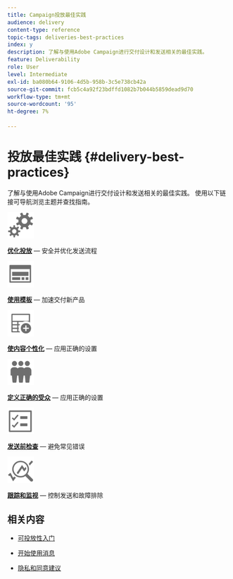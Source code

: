```yaml
---
title: Campaign投放最佳实践
audience: delivery
content-type: reference
topic-tags: deliveries-best-practices
index: y
description: 了解与使用Adobe Campaign进行交付设计和发送相关的最佳实践。
feature: Deliverability
role: User
level: Intermediate
exl-id: ba080b64-9106-4d5b-958b-3c5e738cb42a
source-git-commit: fcb5c4a92f23bdffd1082b7b044b5859dead9d70
workflow-type: tm+mt
source-wordcount: '95'
ht-degree: 7%

---
```


# 投放最佳实践 {#delivery-best-practices}

了解与使用Adobe Campaign进行交付设计和发送相关的最佳实践。 使用以下链接可导航浏览主题并查找指南。

<img src="assets/do-not-localize/optimize.svg"  width="60px">

**[优化投放](optimize-delivery.md)**  — 安全并优化发送流程

<img src="assets/do-not-localize/design.svg"  width="60px">

**[使用模板](use-templates.md)**  — 加速交付新产品

<img src="assets/do-not-localize/custom.svg"  width="60px">

**[使内容个性化](design-and-personalize.md)**  — 应用正确的设置

<img src="assets/do-not-localize/profiles.svg"  width="60px">

**[定义正确的受众](define-the-right-audience.md)**  — 应用正确的设置

<img src="assets/do-not-localize/start.svg"  width="60px">

**[发送前检查](check-before-sending.md)**  — 避免常见错误

<img src="assets/do-not-localize/troubleshoot.svg"  width="60px">

**[跟踪和监视](track-and-monitor.md)**  — 控制发送和故障排除

## 相关内容

* [可投放性入门](../../sending/using/about-deliverability.md)

* [开始使用消息](../../channels/using/get-started-communication-channels.md)

* [隐私和同意建议](../../start/using/privacy.md)
